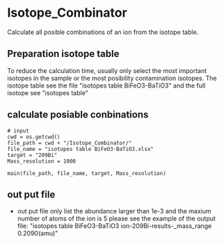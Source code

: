 # Isotope_Combinator
 Calculate all posible combinations of an ion from the isotope table.

## Preparation isotope table
To reduce the calculation time, usually only select the most important isotopes in the sample or the most posibility contamination isotopes.
The isotope table see the file "isotopes table BiFeO3-BaTiO3" and the full isotope see "isotopes table"

## calculate posiable conbinations
    # input
    cwd = os.getcwd()
    file_path = cwd + "/Isotope_Combinator/"
    file_name = "isotopes table BiFeO3-BaTiO3.xlsx"
    target = "209Bi"
    Mass_resolution = 1000

    main(file_path, file_name, target, Mass_resolution)
    
  ## out put file
  - out put file only list the abundance larger than 1e-3 and the maxium number of atoms of the ion is 5
please see the example of the output file: "isotopes table BiFeO3-BaTiO3 ion-209Bi-results-_mass_range 0.2090(amu)"
